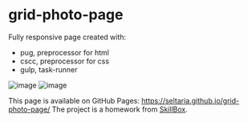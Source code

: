 # grid-photo-page

Fully responsive page created with:
- pug, preprocessor for html
- cscc, preprocessor for css
- gulp, task-runner

![image](https://user-images.githubusercontent.com/94777746/209078058-d3f213ca-5302-443c-b9df-1c6d34f5f27b.png)
![image](https://user-images.githubusercontent.com/94777746/209078106-971d1fb5-5d3b-4c4c-9bc6-4804ceaec904.png)

This page is available on GitHub Pages: https://seltaria.github.io/grid-photo-page/
The project is a homework from [SkillBox](https://skillbox.ru/).

